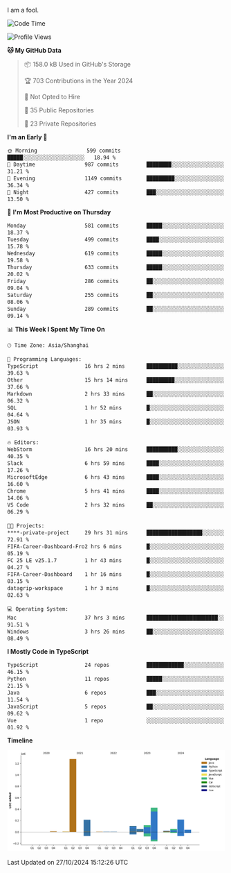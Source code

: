 I am a fool.

<!--START_SECTION:waka-->
![Code Time](http://img.shields.io/badge/Code%20Time-1%2C997%20hrs%2041%20mins-blue)

![Profile Views](http://img.shields.io/badge/Profile%20Views-0-blue)

**🐱 My GitHub Data** 

> 📦 158.0 kB Used in GitHub's Storage 
 > 
> 🏆 703 Contributions in the Year 2024
 > 
> 🚫 Not Opted to Hire
 > 
> 📜 35 Public Repositories 
 > 
> 🔑 23 Private Repositories 
 > 
**I'm an Early 🐤** 

```text
🌞 Morning                599 commits         █████░░░░░░░░░░░░░░░░░░░░   18.94 % 
🌆 Daytime                987 commits         ████████░░░░░░░░░░░░░░░░░   31.21 % 
🌃 Evening                1149 commits        █████████░░░░░░░░░░░░░░░░   36.34 % 
🌙 Night                  427 commits         ███░░░░░░░░░░░░░░░░░░░░░░   13.50 % 
```
📅 **I'm Most Productive on Thursday** 

```text
Monday                   581 commits         █████░░░░░░░░░░░░░░░░░░░░   18.37 % 
Tuesday                  499 commits         ████░░░░░░░░░░░░░░░░░░░░░   15.78 % 
Wednesday                619 commits         █████░░░░░░░░░░░░░░░░░░░░   19.58 % 
Thursday                 633 commits         █████░░░░░░░░░░░░░░░░░░░░   20.02 % 
Friday                   286 commits         ██░░░░░░░░░░░░░░░░░░░░░░░   09.04 % 
Saturday                 255 commits         ██░░░░░░░░░░░░░░░░░░░░░░░   08.06 % 
Sunday                   289 commits         ██░░░░░░░░░░░░░░░░░░░░░░░   09.14 % 
```


📊 **This Week I Spent My Time On** 

```text
🕑︎ Time Zone: Asia/Shanghai

💬 Programming Languages: 
TypeScript               16 hrs 2 mins       ██████████░░░░░░░░░░░░░░░   39.63 % 
Other                    15 hrs 14 mins      █████████░░░░░░░░░░░░░░░░   37.66 % 
Markdown                 2 hrs 33 mins       ██░░░░░░░░░░░░░░░░░░░░░░░   06.32 % 
SQL                      1 hr 52 mins        █░░░░░░░░░░░░░░░░░░░░░░░░   04.64 % 
JSON                     1 hr 35 mins        █░░░░░░░░░░░░░░░░░░░░░░░░   03.93 % 

🔥 Editors: 
WebStorm                 16 hrs 20 mins      ██████████░░░░░░░░░░░░░░░   40.35 % 
Slack                    6 hrs 59 mins       ████░░░░░░░░░░░░░░░░░░░░░   17.26 % 
MicrosoftEdge            6 hrs 43 mins       ████░░░░░░░░░░░░░░░░░░░░░   16.60 % 
Chrome                   5 hrs 41 mins       ████░░░░░░░░░░░░░░░░░░░░░   14.06 % 
VS Code                  2 hrs 32 mins       ██░░░░░░░░░░░░░░░░░░░░░░░   06.29 % 

🐱‍💻 Projects: 
****-private-project     29 hrs 31 mins      ██████████████████░░░░░░░   72.91 % 
FIFA-Career-Dashboard-Fro2 hrs 6 mins        █░░░░░░░░░░░░░░░░░░░░░░░░   05.19 % 
FC 25 LE v25.1.7         1 hr 43 mins        █░░░░░░░░░░░░░░░░░░░░░░░░   04.27 % 
FIFA-Career-Dashboard    1 hr 16 mins        █░░░░░░░░░░░░░░░░░░░░░░░░   03.15 % 
datagrip-workspace       1 hr 3 mins         █░░░░░░░░░░░░░░░░░░░░░░░░   02.63 % 

💻 Operating System: 
Mac                      37 hrs 3 mins       ███████████████████████░░   91.51 % 
Windows                  3 hrs 26 mins       ██░░░░░░░░░░░░░░░░░░░░░░░   08.49 % 
```

**I Mostly Code in TypeScript** 

```text
TypeScript               24 repos            ████████████░░░░░░░░░░░░░   46.15 % 
Python                   11 repos            █████░░░░░░░░░░░░░░░░░░░░   21.15 % 
Java                     6 repos             ███░░░░░░░░░░░░░░░░░░░░░░   11.54 % 
JavaScript               5 repos             ██░░░░░░░░░░░░░░░░░░░░░░░   09.62 % 
Vue                      1 repo              ░░░░░░░░░░░░░░░░░░░░░░░░░   01.92 % 
```



**Timeline**

![Lines of Code chart](https://raw.githubusercontent.com/VeejaLiu/VeejaLiu/master/assets/bar_graph.png)


 Last Updated on 27/10/2024 15:12:26 UTC
<!--END_SECTION:waka-->
